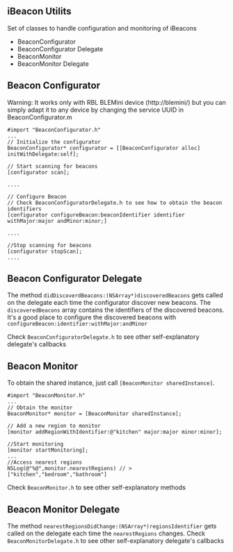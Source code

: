 ## iBeacon Utilits

Set of classes to handle configuration and monitoring of iBeacons

- BeaconConfigurator
- BeaconConfigurator Delegate
- BeaconMonitor
- BeaconMonitor Delegate


## Beacon Configurator
Warning: It works only with RBL BLEMini device (http://blemini/) but you can simply adapt it to any device by changing the service UUID in BeaconConfigurator.m

``` objc
#import "BeaconConfigurator.h"
...
// Initialize the configurator
BeaconConfigurator* configurator = [[BeaconConfigurator alloc] initWithDelegate:self];

// Start scanning for beacons
[configurator scan];

....

// Configure Beacon
// Check BeaconConfiguratorDelegate.h to see how to obtain the beacon identifiers
[configurator configureBeacon:beaconIdentifier identifier withMajor:major andMinor:minor;]

....

//Stop scanning for beacons 
[configurator stopScan];
....

```

## Beacon Configurator Delegate

The method `didDiscoverdBeacons:(NSArray*)discoveredBeacons` gets called on the delegate each time the configurator discover new beacons. The `discoveredBeacons` array contains the identifiers of the discovered beacons. It's a good place to configure the discovered beacons with `configureBeacon:identifier:withMajor:andMinor`

Check `BeaconConfiguratorDelegate.h` to see other self-explanatory delegate's callbacks

## Beacon Monitor
To obtain the shared instance, just call `[BeaconMonitor sharedInstance]`.

``` objc
#import "BeaconMonitor.h"
...
// Obtain the monitor
BeaconMonitor* monitor = [BeaconMonitor sharedInstance];

// Add a new region to monitor
[monitor addRegionWithIdentifier:@"kitchen" major:major minor:minor];

//Start monitoring
[monitor startMonitoring];
...
//Access nearest regions
NSLog(@"%@",monitor.nearestRegions) // > ["kitchen","bedroom","bathroom"]

```

Check `BeaconMonitor.h` to see other self-explanatory methods

## Beacon Monitor Delegate
The method `nearestRegionsDidChange:(NSArray*)regionsIdentifier` gets called on the delegate each time the `nearestRegions` changes.
Check `BeaconMonitorDelegate.h` to see other self-explanatory delegate's callbacks

